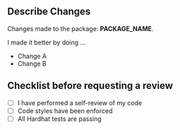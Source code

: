 ## Describe Changes

Changes made to the package: **PACKAGE_NAME**.

I made it better by doing ...

- Change A
- Change B

## Checklist before requesting a review

- [ ] I have performed a self-review of my code
- [ ] Code styles have been enforced
- [ ] All Hardhat tests are passing
